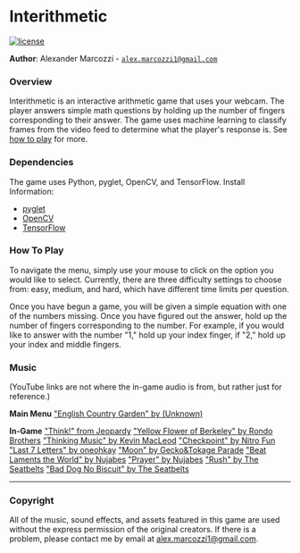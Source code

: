 # Interithmetic

[![license](https://img.shields.io/badge/license-MIT-green)](LICENSE)

**Author**: Alexander Marcozzi - [`alex.marcozzi1@gmail.com`](alex.marcozzi1@gmail.com)

### Overview
Interithmetic is an interactive arithmetic game that uses your webcam. The
player answers simple math questions by holding up the number of fingers
corresponding to their answer. The game uses machine learning to classify frames
from the video feed to determine what the player's response is.
See [how to play](#how-to-play) for more.

### Dependencies
The game uses Python, pyglet, OpenCV, and TensorFlow.
Install Information:
- [pyglet](https://pypi.org/project/pyglet/)
- [OpenCV](https://pypi.org/project/opencv-python/)
- [TensorFlow](https://www.tensorflow.org/install/pip)

### How To Play
To navigate the menu, simply use your mouse to click on the option you would like to select. Currently, there are three difficulty settings to choose from: easy, medium, and hard, which have different time limits per question.

Once you have begun a game, you will be given a simple equation with one of the numbers missing. Once you have figured out the answer, hold up the number of fingers corresponding to the number. For example, if you would like to answer with the number "1," hold up your index finger, if "2," hold up your index and middle fingers.

### Music
(YouTube links are not where the in-game audio is from, but rather just for reference.)

**Main Menu**
["English Country Garden" by (Unknown)](www.youtube.com/watch?v=SnFqblwmIoA)

**In-Game**
["Think!" from Jeopardy](https://www.youtube.com/watch?v=0Wi8Fv0AJA4)
["Yellow Flower of Berkeley" by Rondo Brothers](https://www.youtube.com/watch?v=mblYsFzC0n4)
["Thinking Music" by Kevin MacLeod](https://www.youtube.com/watch?v=8SIrVXr9hjA)
["Checkpoint" by Nitro Fun](https://www.youtube.com/watch?v=_cB3HXVvm0g)
["Last 7 Letters" by oneohkay](https://www.youtube.com/watch?v=zy5q8WLmGzE)
["Moon" by Gecko&Tokage Parade](https://www.youtube.com/watch?v=tl3zGGPq-lw)
["Beat Laments the World" by Nujabes](https://www.youtube.com/watch?v=TuvKDNOVfJk)
["Prayer" by Nujabes](https://www.youtube.com/watch?v=CHNK16jumew)
["Rush" by The Seatbelts](https://www.youtube.com/watch?v=XtxsYF4e3uM)
["Bad Dog No Biscuit" by The Seatbelts](https://www.youtube.com/watch?v=mDqW81sDGLg)

****

### Copyright
All of the music, sound effects, and assets featured in this game are used
without the express permission of the original creators. If there is a problem,
please contact me by email at alex.marcozzi1@gmail.com.